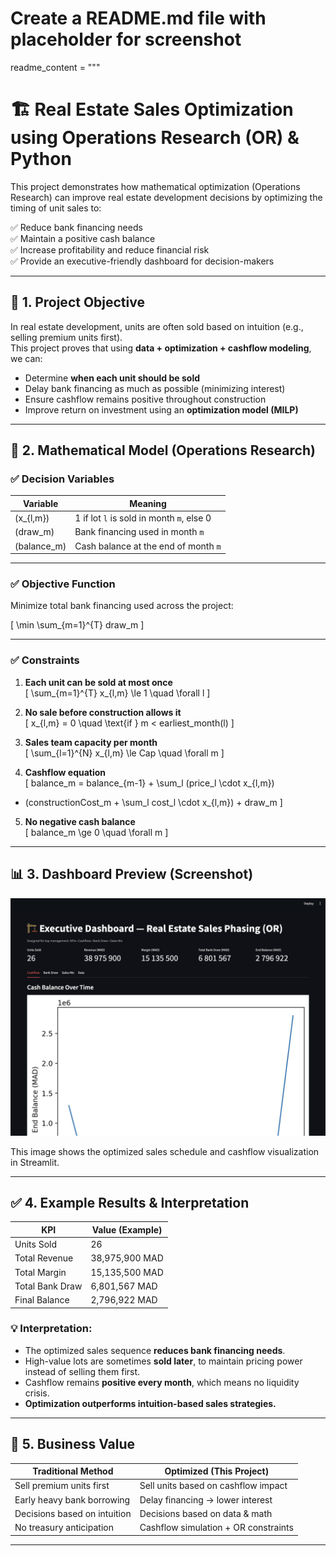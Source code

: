 # Create a README.md file with placeholder for screenshot
readme_content = """
# 🏗️ Real Estate Sales Optimization using Operations Research (OR) & Python

This project demonstrates how mathematical optimization (Operations Research) can improve real estate development decisions by optimizing the timing of unit sales to:

✅ Reduce bank financing needs  
✅ Maintain a positive cash balance  
✅ Increase profitability and reduce financial risk  
✅ Provide an executive-friendly dashboard for decision-makers

---

## 🎯 1. Project Objective

In real estate development, units are often sold based on intuition (e.g., selling premium units first).  
This project proves that using **data + optimization + cashflow modeling**, we can:

- Determine **when each unit should be sold**
- Delay bank financing as much as possible (minimizing interest)
- Ensure cashflow remains positive throughout construction
- Improve return on investment using an **optimization model (MILP)**

---

## 🧠 2. Mathematical Model (Operations Research)

### ✅ **Decision Variables**
| Variable | Meaning |
|----------|---------|
| \(x_{l,m}\) | 1 if lot `l` is sold in month `m`, else 0 |
| \(draw_m\) | Bank financing used in month `m` |
| \(balance_m\) | Cash balance at the end of month `m` |

---

### ✅ **Objective Function**
Minimize total bank financing used across the project:

\[
\min \sum_{m=1}^{T} draw_m
\]

---

### ✅ **Constraints**
1. **Each unit can be sold at most once**  
\[
\sum_{m=1}^{T} x_{l,m} \le 1 \quad \forall l
\]

2. **No sale before construction allows it**  
\[
x_{l,m} = 0 \quad \text{if } m < earliest\_month(l)
\]

3. **Sales team capacity per month**  
\[
\sum_{l=1}^{N} x_{l,m} \le Cap \quad \forall m
\]

4. **Cashflow equation**  
\[
balance_m = balance_{m-1} + \sum_l (price_l \cdot x_{l,m})
- (constructionCost_m + \sum_l cost_l \cdot x_{l,m}) + draw_m
\]

5. **No negative cash balance**  
\[
balance_m \ge 0 \quad \forall m
\]

---

## 📊 3. Dashboard Preview (Screenshot)



![Dashboard Screenshot](images/dashboard.png)

This image shows the optimized sales schedule and cashflow visualization in Streamlit.


---

## ✅ 4. Example Results & Interpretation

| **KPI**              | **Value (Example)** |
|----------------------|---------------------|
| Units Sold           | 26                  |
| Total Revenue        | 38,975,900 MAD      |
| Total Margin         | 15,135,500 MAD      |
| Total Bank Draw      | 6,801,567 MAD       |
| Final Balance        | 2,796,922 MAD       |

### 💡 Interpretation:

- The optimized sales sequence **reduces bank financing needs**.  
- High-value lots are sometimes **sold later**, to maintain pricing power instead of selling them first.  
- Cashflow remains **positive every month**, which means no liquidity crisis.  
- **Optimization outperforms intuition-based sales strategies.**

---

## 💼 5. Business Value

| **Traditional Method**            | **Optimized (This Project)**         |
|----------------------------------|----------------------------------------|
| Sell premium units first         | Sell units based on cashflow impact   |
| Early heavy bank borrowing       | Delay financing → lower interest      |
| Decisions based on intuition     | Decisions based on data & math        |
| No treasury anticipation         | Cashflow simulation + OR constraints  |

---

